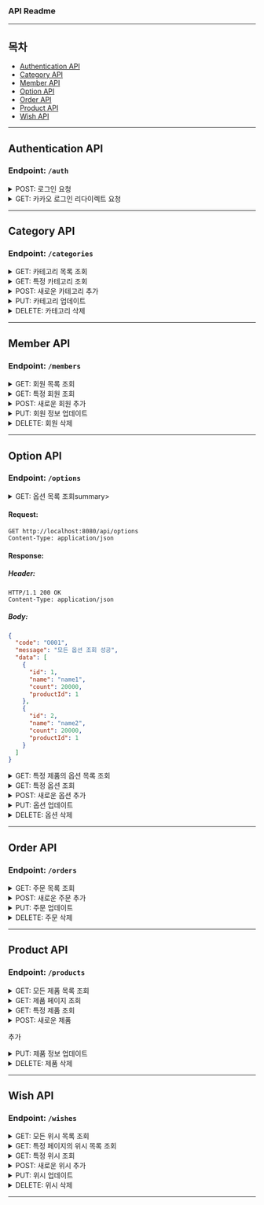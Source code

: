 ### API Readme

---

## 목차
- [Authentication API](#authentication-api)
- [Category API](#category-api)
- [Member API](#member-api)
- [Option API](#option-api)
- [Order API](#order-api)
- [Product API](#product-api)
- [Wish API](#wish-api)

---

## Authentication API
### Endpoint: `/auth`
<details>
<summary>POST: 로그인 요청</summary>

#### Request:
```http
POST http://localhost:8080/api/auth/login
Content-Type: application/json

{
  "email": "email",          // String, 필수, 유효한 이메일 형식
  "password": "password"     // String, 필수, 최소 길이: 8, 최대 길이: 100
}
```

#### Response:

##### Header:
```http
HTTP/1.1 200 OK
Authorization: Bearer <JWT_TOKEN>
Content-Type: application/json
```

##### Body:
```json
{
  "code": "A001",
  "message": "로그인 성공"
}
```

</details>

<details>
<summary>GET: 카카오 로그인 리다이렉트 요청</summary>

#### Request:
```http
GET http://localhost:8080/api/auth/kakao
```

#### Response:

##### Header:
```http
HTTP/1.1 302 Found
Location: https://kauth.kakao.com/oauth/authorize?response_type=code&client_id={client_id}&redirect_uri={redirect_uri}
```

</details>

---

## Category API
### Endpoint: `/categories`
<details>
<summary>GET: 카테고리 목록 조회</summary>

#### Request:
```http
GET http://localhost:8080/api/categories
Content-Type: application/json
```

#### Response:

##### Header:
```http
HTTP/1.1 200 OK
Content-Type: application/json
```

##### Body:
```json
{
  "code": "P001",
  "message": "모든 카테고리 조회 성공",
  "data": [
    {
      "id": 1,
      "name": "교환권",
      "color": "#6c95d1",
      "imageUrl": "https://example.com/image.jpg",
      "description": "카테고리 설명"
    }
  ]
}
```

</details>

<details>
<summary>GET: 특정 카테고리 조회</summary>

#### Request:
```http
GET http://localhost:8080/api/categories/1
Content-Type: application/json
```

#### Response:

##### Header:
```http
HTTP/1.1 200 OK
Content-Type: application/json
```

##### Body:
```json
{
  "code": "P002",
  "message": "단일 카테고리 조회 성공",
  "data": {
    "id": 1,
    "name": "교환권",
    "color": "#6c95d1",
    "imageUrl": "https://example.com/image.jpg",
    "description": "카테고리 설명"
  }
}
```

</details>

<details>
<summary>POST: 새로운 카테고리 추가</summary>

#### Request:
```http
POST http://localhost:8080/api/categories
Content-Type: application/json

{
  "name": "컴퓨터",            // String, 필수, 최소 길이: 1, 최대 길이: 100
  "color": "#123",           // String, 필수, 유효한 색상 코드 형식
  "imageUrl": "http://hello",// String, 필수, 유효한 URL 형식
  "description": "description" // String, 선택, 최대 길이: 255
}
```

#### Response:

##### Header:
```http
HTTP/1.1 201 Created
Content-Type: application/json
```

##### Body:
```json
{
  "code": "P003",
  "message": "카테고리 추가 성공"
}
```

</details>

<details>
<summary>PUT: 카테고리 업데이트</summary>

#### Request:
```http
PUT http://localhost:8080/api/categories/1
Content-Type: application/json

{
  "name": "카테카테",            // String, 필수, 최소 길이: 1, 최대 길이: 100
  "color": "#123",           // String, 필수, 유효한 색상 코드 형식
  "imageUrl": "http://hello",// String, 필수, 유효한 URL 형식
  "description": "description" // String, 선택, 최대 길이: 255
}
```

#### Response:

##### Header:
```http
HTTP/1.1 200 OK
Content-Type: application/json
```

##### Body:
```json
{
  "code": "P004",
  "message": "카테고리 수정 성공"
}
```

</details>

<details>
<summary>DELETE: 카테고리 삭제</summary>

#### Request:
```http
DELETE http://localhost:8080/api/categories/1
Content-Type: application/json
```

#### Response:

##### Header:
```http
HTTP/1.1 200 OK
Content-Type: application/json
```

##### Body:
```json
{
  "code": "P005",
  "message": "카테고리 삭제 성공"
}
```

</details>

---

## Member API
### Endpoint: `/members`
<details>
<summary>GET: 회원 목록 조회</summary>

#### Request:
```http
GET http://localhost:8080/api/members
Content-Type: application/json
```

#### Response:

##### Header:
```http
HTTP/1.1 200 OK
Content-Type: application/json
```

##### Body:
```json
{
  "code": "M001",
  "message": "모든 회원 조회 성공",
  "data": [
    {
      "id": 1,
      "memberType": "USER",
      "email": "email",
      "password": "password",
      "nickname": "nickname",
      "accessToken": null
    },
    {
      "id": 2,
      "memberType": "USER",
      "email": "email1",
      "password": "password1",
      "nickname": "nickname1",
      "accessToken": null
    }
  ]
}
```

</details>

<details>
<summary>GET: 특정 회원 조회</summary>

#### Request:
```http
GET http://localhost:8080/api/members/3
Content-Type: application/json
```

#### Response:

##### Header:
```http
HTTP/1.1 200 OK
Content-Type: application/json
```

##### Body:
```json
{
  "code": "M002",
  "message": "단일 회원 조회 성공",
  "data": {
    "id": 3,
    "memberType": "USER",
    "email": "email2",
    "password": "password2",
    "nickname": "nickname2",
    "accessToken": null
  }
}
```

</details>

<details>
<summary>POST: 새로운 회원 추가</summary>

#### Request:
```http
POST http://localhost:8080/api/members
Content-Type: application/json

{
  "email": "email5",          // String, 필수, 유효한 이메일 형식
  "password": "password3",    // String, 필수, 최소 길이: 8, 최대 길이: 100
  "nickName": "nickname3"     // String, 필수, 최소 길이: 1, 최대 길이: 50
}
```

#### Response:

##### Header:
```http
HTTP/1.1 201 Created
Content-Type: application/json
```

##### Body:
```json
{
  "code": "M003",
  "message": "회원 가입 성공"
}
```

</details>

<details>
<summary>PUT: 회원 정보 업데이트</summary>

#### Request:
```http
PUT http://localhost:8080/api/members/1
Content-Type: application/json

{
  "email": "email10",          // String, 필수, 유효한 이메일 형식
  "password": "password3",     // String, 필수, 최소 길이: 8, 최대 길이: 100
  "nickName": "nickname3"      // String, 필수, 최소 길이: 1, 최대 길이: 50
}
```

#### Response:

##### Header:
```http
HTTP/1.1 200 OK
Content-Type: application/json
```

##### Body:
```json
{
  "code": "M004",
  "message": "회원 수정 성공"
}
```

</details>

<details>
<summary>DELETE: 회원 삭제</summary>

#### Request:
```http
DELETE http://localhost:8080/api/members/1
Content-Type: application/json
```

#### Response:

##### Header:
```http
HTTP/1.1 200 OK
Content-Type: application/json
```

##### Body:
```json
{
  "code": "M005",
  "message": "회원 삭제 성공"
}
```

</details>

---

## Option API
### Endpoint: `/options`
<details>
<summary>GET: 옵션 목록 조회</

summary>

#### Request:
```http
GET http://localhost:8080/api/options
Content-Type: application/json
```

#### Response:

##### Header:
```http
HTTP/1.1 200 OK
Content-Type: application/json
```

##### Body:
```json
{
  "code": "O001",
  "message": "모든 옵션 조회 성공",
  "data": [
    {
      "id": 1,
      "name": "name1",
      "count": 20000,
      "productId": 1
    },
    {
      "id": 2,
      "name": "name2",
      "count": 20000,
      "productId": 1
    }
  ]
}
```

</details>

<details>
<summary>GET: 특정 제품의 옵션 목록 조회</summary>

#### Request:
```http
GET http://localhost:8080/api/options/products/1
Content-Type: application/json
```

#### Response:

##### Header:
```http
HTTP/1.1 200 OK
Content-Type: application/json
```

##### Body:
```json
{
  "code": "O002",
  "message": "특정 제품의 옵션 조회 성공",
  "data": [
    {
      "id": 1,
      "name": "name1",
      "count": 20000,
      "productId": 1
    },
    {
      "id": 2,
      "name": "name2",
      "count": 20000,
      "productId": 1
    }
  ]
}
```

</details>

<details>
<summary>GET: 특정 옵션 조회</summary>

#### Request:
```http
GET http://localhost:8080/api/options/1
Content-Type: application/json
```

#### Response:

##### Header:
```http
HTTP/1.1 200 OK
Content-Type: application/json
```

##### Body:
```json
{
  "code": "O003",
  "message": "단일 옵션 조회 성공",
  "data": {
    "id": 1,
    "name": "name1",
    "count": 20000,
    "productId": 1
  }
}
```

</details>

<details>
<summary>POST: 새로운 옵션 추가</summary>

#### Request:
```http
POST http://localhost:8080/api/options
Content-Type: application/json

{
  "name": "123",       // String, 필수, 최소 길이: 1, 최대 길이: 100
  "count": 1000,       // Integer, 필수, 최소: 1
  "productId": 1       // Integer, 필수, 유효한 제품 ID
}
```

#### Response:

##### Header:
```http
HTTP/1.1 201 Created
Content-Type: application/json
```

##### Body:
```json
{
  "code": "O004",
  "message": "옵션 생성 성공"
}
```

</details>

<details>
<summary>PUT: 옵션 업데이트</summary>

#### Request:
```http
PUT http://localhost:8080/api/options/1
Content-Type: application/json

{
  "name": "aaa",       // String, 필수, 최소 길이: 1, 최대 길이: 100
  "count": 123,        // Integer, 필수, 최소: 1
  "productId": 1       // Integer, 필수, 유효한 제품 ID
}
```

#### Response:

##### Header:
```http
HTTP/1.1 200 OK
Content-Type: application/json
```

##### Body:
```json
{
  "code": "O005",
  "message": "옵션 수정 성공"
}
```

</details>

<details>
<summary>DELETE: 옵션 삭제</summary>

#### Request:
```http
DELETE http://localhost:8080/api/options/1
Content-Type: application/json
```

#### Response:

##### Header:
```http
HTTP/1.1 200 OK
Content-Type: application/json
```

##### Body:
```json
{
  "code": "O006",
  "message": "옵션 삭제 성공"
}
```

</details>

---

## Order API
### Endpoint: `/orders`
<details>
<summary>GET: 주문 목록 조회</summary>

#### Request:
```http
GET http://localhost:8080/api/orders
Content-Type: application/json
```

#### Response:

##### Header:
```http
HTTP/1.1 200 OK
Content-Type: application/json
```

##### Body:
```json
{
  "code": "O007",
  "message": "모든 주문 조회 성공",
  "data": [
    {
      "id": 1,
      "count": 12,
      "message": "message",
      "optionId": 2
    }
  ]
}
```

</details>

<details>
<summary>POST: 새로운 주문 추가</summary>

#### Request:
```http
POST http://localhost:8080/api/orders
Authorization: Bearer <JWT_TOKEN>
Content-Type: application/json

{
  "count": 12,         // Integer, 필수, 최소: 1
  "message": "message",// String, 선택, 최대 길이: 255
  "optionId": 1        // Integer, 필수, 유효한 옵션 ID
}
```

#### Response:

##### Header:
```http
HTTP/1.1 201 Created
Content-Type: application/json
```

##### Body:
```json
{
  "code": "O008",
  "message": "주문 생성 성공"
}
```

</details>

<details>
<summary>PUT: 주문 업데이트</summary>

#### Request:
```http
PUT http://localhost:8080/api/orders/1
Content-Type: application/json

{
  "count": 123,        // Integer, 필수, 최소: 1
  "message": "새로운 메시지",  // String, 선택, 최대 길이: 255
  "optionId": 1        // Integer, 필수, 유효한 옵션 ID
}
```

#### Response:

##### Header:
```http
HTTP/1.1 200 OK
Content-Type: application/json
```

##### Body:
```json
{
  "code": "O009",
  "message": "주문 수정 성공"
}
```

</details>

<details>
<summary>DELETE: 주문 삭제</summary>

#### Request:
```http
DELETE http://localhost:8080/api/orders/1
Content-Type: application/json
```

#### Response:

##### Header:
```http
HTTP/1.1 200 OK
Content-Type: application/json
```

##### Body:
```json
{
  "code": "O010",
  "message": "주문 삭제 성공"
}
```

</details>

---

## Product API
### Endpoint: `/products`
<details>
<summary>GET: 모든 제품 목록 조회</summary>

#### Request:
```http
GET http://localhost:8080/api/products/all
Content-Type: application/json
```

#### Response:

##### Header:
```http
HTTP/1.1 200 OK
Content-Type: application/json
```

##### Body:
```json
{
  "code": "P001",
  "message": "모든 제품 조회 성공",
  "data": [
    {
      "id": 1,
      "name": "test1",
      "price": 10000,
      "imageUrl": "http://example.com/image.jpg",
      "category": null
    },
    {
      "id": 2,
      "name": "test2",
      "price": 20000,
      "imageUrl": "http://example.com/image2.jpg",
      "category": null
    }
  ]
}
```

</details>

<details>
<summary>GET: 제품 페이지 조회</summary>

#### Request:
```http
GET http://localhost:8080/api/products?page=0
Content-Type: application/json
```

#### Response:

##### Header:
```http
HTTP/1.1 200 OK
Content-Type: application/json
```

##### Body:
```json
{
  "code": "P002",
  "message": "제품 페이지 조회 성공",
  "data": {
    "page": 3,
    "products": [
      {
        "id": 1,
        "name": "test1",
        "price": 10000,
        "imageUrl": "http://example.com/image.jpg",
        "category": null
      },
      {
        "id": 2,
        "name": "test2",
        "price": 20000,
        "imageUrl": "http://example.com/image2.jpg",
        "category": null
      }
    ]
  }
}
```

</details>

<details>
<summary>GET: 특정 제품 조회</summary>

#### Request:
```http
GET http://localhost:8080/api/products/1
Content-Type: application/json
```

#### Response:

##### Header:
```http
HTTP/1.1 200 OK
Content-Type: application/json
```

##### Body:
```json
{
  "code": "P003",
  "message": "단일 제품 조회 성공",
  "data": {
    "id": 1,
    "name": "test1",
    "price": 10000,
    "imageUrl": "http://example.com/image.jpg",
    "category": null
  }
}
```

</details>

<details>
<summary>POST: 새로운 제품

추가</summary>

#### Request:
```http
POST http://localhost:8080/api/products
Content-Type: application/json

{
  "name": "!@#!$Q@#%",        // String, 필수, 최소 길이: 1, 최대 길이: 100
  "price": 4500,              // Integer, 필수, 최소: 0
  "imageUrl": "http://hello", // String, 필수, 유효한 URL 형식
  "categoryId": 1             // Integer, 필수, 유효한 카테고리 ID
}
```

#### Response:

##### Header:
```http
HTTP/1.1 201 Created
Content-Type: application/json
```

##### Body:
```json
{
  "code": "P004",
  "message": "제품 추가 성공"
}
```

</details>

<details>
<summary>PUT: 제품 정보 업데이트</summary>

#### Request:
```http
PUT http://localhost:8080/api/products/1
Content-Type: application/json

{
  "name": "아메리카노2",        // String, 필수, 최소 길이: 1, 최대 길이: 100
  "price": 5000,              // Integer, 필수, 최소: 0
  "imageUrl": "http://hello", // String, 필수, 유효한 URL 형식
  "categoryId": 2             // Integer, 필수, 유효한 카테고리 ID
}
```

#### Response:

##### Header:
```http
HTTP/1.1 200 OK
Content-Type: application/json
```

##### Body:
```json
{
  "code": "P005",
  "message": "제품 수정 성공"
}
```

</details>

<details>
<summary>DELETE: 제품 삭제</summary>

#### Request:
```http
DELETE http://localhost:8080/api/products/3
Content-Type: application/json
```

#### Response:

##### Header:
```http
HTTP/1.1 200 OK
Content-Type: application/json
```

##### Body:
```json
{
  "code": "P006",
  "message": "제품 삭제 성공"
}
```

</details>

---

## Wish API
### Endpoint: `/wishes`
<details>
<summary>GET: 모든 위시 목록 조회</summary>

#### Request:
```http
GET http://localhost:8080/api/wishes/all
Authorization: Bearer <JWT_TOKEN>
Content-Type: application/json
```

#### Response:

##### Header:
```http
HTTP/1.1 200 OK
Content-Type: application/json
```

##### Body:
```json
{
  "code": "W001",
  "message": "모든 위시 리스트 조회 성공",
  "data": [
    {
      "id": 1,
      "productId": 1,
      "productName": "test1",
      "imageUrl": "http://example.com/image.jpg",
      "productCount": 10
    },
    {
      "id": 2,
      "productId": 2,
      "productName": "test2",
      "imageUrl": "http://example.com/image2.jpg",
      "productCount": 10
    }
  ]
}
```

</details>

<details>
<summary>GET: 특정 페이지의 위시 목록 조회</summary>

#### Request:
```http
GET http://localhost:8080/api/wishes?page=2
Authorization: Bearer <JWT_TOKEN>
Content-Type: application/json
```

#### Response:

##### Header:
```http
HTTP/1.1 200 OK
Content-Type: application/json
```

##### Body:
```json
{
  "code": "W002",
  "message": "특정 페이지의 위시 리스트 조회 성공",
  "data": {
    "id": 2,
    "productId": 2,
    "productName": "test2",
    "imageUrl": "http://example.com/image2.jpg",
    "productCount": 10
  }
}
```

</details>

<details>
<summary>GET: 특정 위시 조회</summary>

#### Request:
```http
GET http://localhost:8080/api/wishes/2
Authorization: Bearer <JWT_TOKEN>
Content-Type: application/json
```

#### Response:

##### Header:
```http
HTTP/1.1 200 OK
Content-Type: application/json
```

##### Body:
```json
{
  "code": "W003",
  "message": "단일 위시 조회 성공",
  "data": {
    "id": 2,
    "productId": 2,
    "productName": "test2",
    "imageUrl": "http://example.com/image2.jpg",
    "productCount": 10
  }
}
```

</details>

<details>
<summary>POST: 새로운 위시 추가</summary>

#### Request:
```http
POST http://localhost:8080/api/wishes
Authorization: Bearer <JWT_TOKEN>
Content-Type: application/json

{
  "memberId": 1,     // Integer, 필수, 유효한 회원 ID
  "productId": 2,    // Integer, 필수, 유효한 제품 ID
  "productCount": 5  // Integer, 필수, 최소: 1
}
```

#### Response:

##### Header:
```http
HTTP/1.1 201 Created
Content-Type: application/json
```

##### Body:
```json
{
  "code": "W004",
  "message": "위시 추가 성공"
}
```

</details>

<details>
<summary>PUT: 위시 업데이트</summary>

#### Request:
```http
PUT http://localhost:8080/api/wishes/1
Authorization: Bearer <JWT_TOKEN>
Content-Type: application/json

{
  "memberId": 1,     // Integer, 필수, 유효한 회원 ID
  "productId": 2,    // Integer, 필수, 유효한 제품 ID
  "productCount": 10 // Integer, 필수, 최소: 1
}
```

#### Response:

##### Header:
```http
HTTP/1.1 200 OK
Content-Type: application/json
```

##### Body:
```json
{
  "code": "W005",
  "message": "위시 수정 성공"
}
```

</details>

<details>
<summary>DELETE: 위시 삭제</summary>

#### Request:
```http
DELETE http://localhost:8080/api/wishes/1
Authorization: Bearer <JWT_TOKEN>
Content-Type: application/json
```

#### Response:

##### Header:
```http
HTTP/1.1 200 OK
Content-Type: application/json
```

##### Body:
```json
{
  "code": "W006",
  "message": "위시 삭제 성공"
}
```

</details>

---
